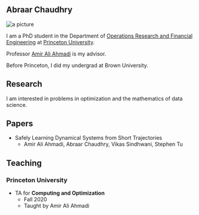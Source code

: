 ## Abraar Chaudhry

![a picture](https://chaudhrya.github.io//images/picture.jpg "a picture")

I am a PhD student in the Department of [Operations Research and Financial Engineering](https://orfe.princeton.edu/) at [Princeton University](https://www.princeton.edu/).

Professor [Amir Ali Ahmadi](http://aaa.princeton.edu/) is my advisor.

Before Princeton, I did my undergrad at Brown University.

## Research

I am interested in problems in optimization and the mathematics of data science.

## Papers

- Safely Learning Dynamical Systems from Short Trajectories
  - Amir Ali Ahmadi, Abraar Chaudhry, Vikas Sindhwani, Stephen Tu

## Teaching

### Princeton University

- TA for **Computing and Optimization**
  - Fall 2020
  - Taught by Amir Ali Ahmadi
